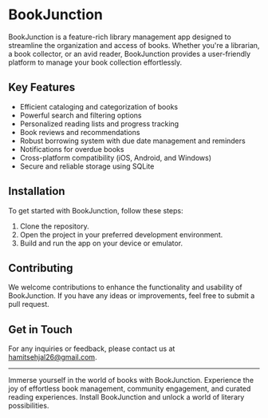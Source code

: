 # BookJunction

BookJunction is a feature-rich library management app designed to streamline the organization and access of books. Whether you're a librarian, a book collector, or an avid reader, BookJunction provides a user-friendly platform to manage your book collection effortlessly.

## Key Features

- Efficient cataloging and categorization of books
- Powerful search and filtering options
- Personalized reading lists and progress tracking
- Book reviews and recommendations
- Robust borrowing system with due date management and reminders
- Notifications for overdue books
- Cross-platform compatibility (iOS, Android, and Windows)
- Secure and reliable storage using SQLite

## Installation

To get started with BookJunction, follow these steps:

1. Clone the repository.
2. Open the project in your preferred development environment.
3. Build and run the app on your device or emulator.

## Contributing

We welcome contributions to enhance the functionality and usability of BookJunction. If you have any ideas or improvements, feel free to submit a pull request.


## Get in Touch

For any inquiries or feedback, please contact us at [hamitsehjal26@gmail.com](mailto:hamitsehjal26@gmail.com).

---

Immerse yourself in the world of books with BookJunction. Experience the joy of effortless book management, community engagement, and curated reading experiences. Install BookJunction and unlock a world of literary possibilities.
